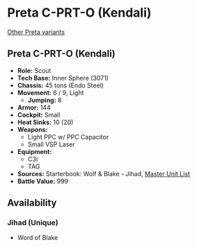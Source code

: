 # Preta C-PRT-O (Kendali)

[Other Preta variants](../preta.md)

## Preta C-PRT-O (Kendali)
- **Role:** Scout
- **Tech Base:** Inner Sphere (3071)
- **Chassis:** 45 tons (Endo Steel)
- **Movement:** 6 / 9, Light
  - **Jumping:** 8
- **Armor:** 144
- **Cockpit:** Small
- **Heat Sinks:** 10 (20)
- **Weapons:**
  - Light PPC w/ PPC Capacitor
  - Small VSP Laser
- **Equipment:**
  - C3i
  - TAG
- **Sources:** Starterbook: Wolf & Blake - Jihad, [Master Unit List](http://masterunitlist.info/Unit/Details/2572/preta-c-prt-o-kendali)
- **Battle Value:** 999

## Availability

### Jihad (Unique)
- Word of Blake

